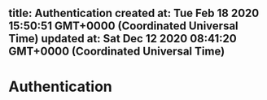 
title: Authentication
created at: Tue Feb 18 2020 15:50:51 GMT+0000 (Coordinated Universal Time)
updated at: Sat Dec 12 2020 08:41:20 GMT+0000 (Coordinated Universal Time)
---

# Authentication

          
